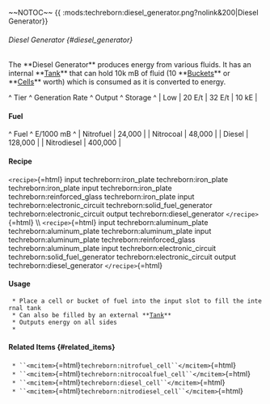 \~\~NOTOC\~\~ {{
:mods:techreborn:diesel_generator.png?nolink&200\|Diesel Generator}}

###### Diesel Generator {#diesel_generator}

The \*\*Diesel Generator\*\* produces energy from various fluids. It has
an internal \*\*[Tank](mods:techreborn:basic_tank_unit "wikilink")\*\*
that can hold 10k mB of fluid (10
\*\*[Buckets](mods:minecraft:bucket "wikilink")\*\* or
\*\*[Cells](items:fluid:empty_cell "wikilink")\*\* worth) which is
consumed as it is converted to energy.

\^ Tier \^ Generation Rate \^ Output \^ Storage \^ \| Low \| 20 E/t \|
32 E/t \| 10 kE \|

#### Fuel

\^ Fuel \^ E/1000 mB \^ \| Nitrofuel \| 24,000 \| \| Nitrocoal \| 48,000
\| \| Diesel \| 128,000 \| \| Nitrodiesel \| 400,000 \|

#### Recipe

`<recipe>`{=html} input techreborn:iron_plate techreborn:iron_plate
techreborn:iron_plate input techreborn:iron_plate
techreborn:reinforced_glass techreborn:iron_plate input
techreborn:electronic_circuit techreborn:solid_fuel_generator
techreborn:electronic_circuit output techreborn:diesel_generator
`</recipe>`{=html} \\\\ `<recipe>`{=html} input
techreborn:aluminum_plate techreborn:aluminum_plate
techreborn:aluminum_plate input techreborn:aluminum_plate
techreborn:reinforced_glass techreborn:aluminum_plate input
techreborn:electronic_circuit techreborn:solid_fuel_generator
techreborn:electronic_circuit output techreborn:diesel_generator
`</recipe>`{=html}

#### Usage

` * Place a cell or bucket of fuel into the input slot to fill the internal tank`\
` * Can also be filled by an external **`[`Tank`](mods:techreborn:basic_tank_unit "wikilink")`**`\
` * Outputs energy on all sides`\
` * `

#### Related Items {#related_items}

` * ``<mcitem>`{=html}`techreborn:nitrofuel_cell``</mcitem>`{=html}\
` * ``<mcitem>`{=html}`techreborn:nitrocoalfuel_cell``</mcitem>`{=html}\
` * ``<mcitem>`{=html}`techreborn:diesel_cell``</mcitem>`{=html}\
` * ``<mcitem>`{=html}`techreborn:nitrodiesel_cell``</mcitem>`{=html}
